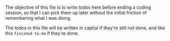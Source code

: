 The objective of this file is to write todos here before ending a coding session, so that I can pick them up later without the initial friction of remembering what I was doing.

The todos in this file will be written in captial if they're still not done, and like this `finished to-do` if they're done.

<!-- finished to-do:  
   1. Write VSCode task that will auto copy mermaid code snippets from a .md file to a neighbouring mermaid/*.mmd file per each mermaid code snippet in the .md file.
   2. Then, for each .mmd file, auto-generate a .png file for it in a neighbouring assets/*.png file with the same name as its corresponding .mmd file.
      1. E.g., if the .mmd file is called `mermaid/ai-vibe-brain-diagram.mmd`, then the generated .png file will be called `assets/ai-vibe-brain-diagram.png`.
   3. Then, auto-replace the mermaid code snippets in the .md file with the generated .png files.
   4. Write another VSCode task that does the reverse (i.e., given that the .md file contains .png files, then search for the corresponding .mmd files and replace them if any).
   5. Note 1: the first task mentioned in step 1. and 2. and 3. should also include a check to see if the .mmd file already exists, and if it does, then it should not create a new one.
   6. Note 2: Since there's no way to guess the names of the to-be-generated .mmd files, assume that the first line in a mermaid code snippet will be a `%% file-name-here` comment. If not found, then name the .mmd file as `mermaid/mermaid-<sequential-number>.mmd`.

Note from the future: the above steps might not closely reflect what's currently in the code, but I left them here just for you to see how I drafted my thought process back then (as I then gave them to copilot).
-->

<!-- TODO NOW:  
   Figure out why markdown snippets like:

   ```![ai-vibe-brain-diagram](./assets/ai-vibe-brain-diagram.png)```

   appear in dev.to as so:

   ```![ai-vibe-brain-diagram](https://raw.githubusercontent.com/OdyAsh/odyash-dev.to/master/e-blog-posts/vibe-coding/assets/ai-vibe-brain-diagram.png)```

   (i.e., without the first 2 letters of `the-blog-posts`).

   by inspecting the git-to-dev repo:

   https://github.com/maxime1992/dev-to-git/blob/cb9bca909e103ba3eae3efca288f89693a0d5d44/src/article.ts#L65
-->
